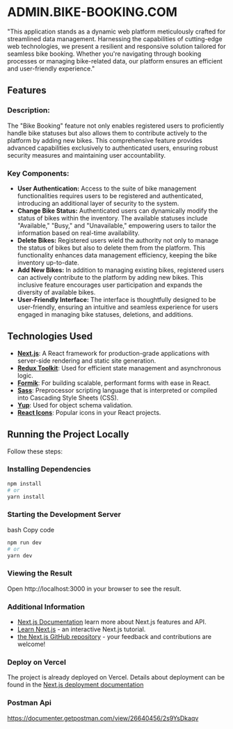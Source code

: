 # ADMIN.BIKE-BOOKING.COM

"This application stands as a dynamic web platform meticulously crafted for streamlined data management. Harnessing the capabilities of cutting-edge web technologies, we present a resilient and responsive solution tailored for seamless bike booking. Whether you're navigating through booking processes or managing bike-related data, our platform ensures an efficient and user-friendly experience."

## Features

### Description:

The "Bike Booking" feature not only enables registered users to proficiently handle bike statuses but also allows them to contribute actively to the platform by adding new bikes. This comprehensive feature provides advanced capabilities exclusively to authenticated users, ensuring robust security measures and maintaining user accountability.

### Key Components:

- **User Authentication:** Access to the suite of bike management functionalities requires users to be registered and authenticated, introducing an additional layer of security to the system.
- **Change Bike Status:** Authenticated users can dynamically modify the status of bikes within the inventory. The available statuses include "Available," "Busy," and "Unavailable," empowering users to tailor the information based on real-time availability.
- **Delete Bikes:** Registered users wield the authority not only to manage the status of bikes but also to delete them from the platform. This functionality enhances data management efficiency, keeping the bike inventory up-to-date.
- **Add New Bikes:** In addition to managing existing bikes, registered users can actively contribute to the platform by adding new bikes. This inclusive feature encourages user participation and expands the diversity of available bikes.
- **User-Friendly Interface:** The interface is thoughtfully designed to be user-friendly, ensuring an intuitive and seamless experience for users engaged in managing bike statuses, deletions, and additions.

## Technologies Used

- **[Next.js](https://nextjs.org/)**: A React framework for production-grade applications with server-side rendering and static site generation.
- **[Redux Toolkit](https://redux-toolkit.js.org/)**: Used for efficient state management and asynchronous logic.
- **[Formik](https://formik.org/)**: For building scalable, performant forms with ease in React.
- **[Sass](https://sass-lang.com/)**: Preprocessor scripting language that is interpreted or compiled into Cascading Style Sheets (CSS).
- **[Yup](https://github.com/jquense/yup)**: Used for object schema validation.
- **[React Icons](https://react-icons.github.io/react-icons/)**: Popular icons in your React projects.

## Running the Project Locally

Follow these steps:

### Installing Dependencies

```bash
npm install
# or
yarn install
```

### Starting the Development Server

bash
Copy code

```bash
npm run dev
# or
yarn dev
```

### Viewing the Result

Open http://localhost:3000 in your browser to see the result.

### Additional Information

- [Next.js Documentation](https://nextjs.org/docs) learn more about Next.js features and API.
- [Learn Next.js](https://nextjs.org/learn) - an interactive Next.js tutorial.
- [the Next.js GitHub repository](https://github.com/vercel/next.js/) - your feedback and contributions are welcome!

### Deploy on Vercel

The project is already deployed on Vercel. Details about deployment can be found in the [Next.js deployment documentation](https://nextjs.org/docs/deployment)

### Postman Api

https://documenter.getpostman.com/view/26640456/2s9YsDkaqv
